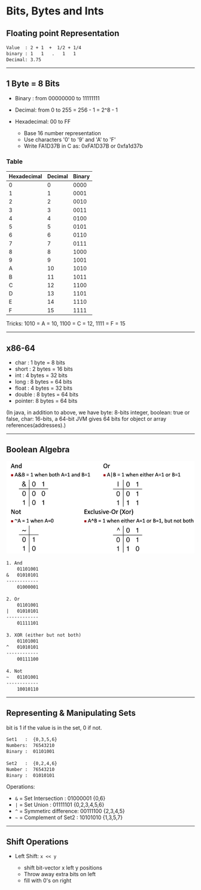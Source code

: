 # Bits, Bytes and Ints

## Floating point Representation

```
Value  : 2 + 1  +  1/2 + 1/4 
binary : 1   1   .   1   1
Decimal: 3.75
```

---

## 1 Byte = 8 Bits

+ Binary : from 00000000 to 11111111 
+ Decimal: from 0  to 255 = 256 - 1 = 2^8 - 1
+ Hexadecimal: 00 to FF

    + Base 16 number representation
    + Use characters '0' to '9' and 'A' to 'F'
    + Write FA1D37B in C as: 0xFA1D37B or 0xfa1d37b

### Table

| Hexadecimal | Decimal | Binary |
| ----------- | ------- | ------ |
| 0           | 0       | 0000   |
| 1           | 1       | 0001   |
| 2           | 2       | 0010   |
| 3           | 3       | 0011   |
| 4           | 4       | 0100   |
| 5           | 5       | 0101   |
| 6           | 6       | 0110   |
| 7           | 7       | 0111   |
| 8           | 8       | 1000   |
| 9           | 9       | 1001   |
| A           | 10      | 1010   |
| B           | 11      | 1011   |
| C           | 12      | 1100   |
| D           | 13      | 1101   |
| E           | 14      | 1110   |
| F           | 15      | 1111   |


Tricks: 1010 = A = 10, 1100 = C = 12, 1111 = F = 15

---

## x86-64

+ char   :   1 byte =  8  bits
+ short  :   2 bytes = 16 bits
+ int    :   4 bytes = 32 bits
+ long   :   8 bytes = 64 bits
+ float  :   4 bytes = 32 bits
+ double :   8 bytes = 64 bits
+ pointer:   8 bytes = 64 bits

(In java, in addition to above, we have byte: 8-bits integer, boolean: true or false, char: 16-bits, a 64-bit JVM gives 64 bits for object or array references(addresses).)

---

## Boolean Algebra

![](img/booleanalgebra.png)


```
1. And
    01101001
&   01010101
------------
    01000001

2. Or
    01101001
|   01010101
------------
    01111101

3. XOR (either but not both)
    01101001
^   01010101
------------
    00111100

4. Not
~   01101001
------------
    10010110
```

---

## Representing & Manipulating Sets

bit is 1 if the value is in the set, 0 if not.

```
Set1   :  {0,3,5,6}
Numbers:  76543210
Binary :  01101001

Set2   :  {0,2,4,6}
Number :  76543210
Binary :  01010101
```

Operations:

+ `&` = Set Intersection    :   01000001   {0,6}
+ `|` = Set Union           :   01111101   {0,2,3,4,5,6}
+ `^` = Symmetirc difference:   00111100   {2,3,4,5}
+ `~` = Complement of Set2  :   10101010   {1,3,5,7}

---

## Shift Operations

+ Left Shift: `x << y`

    + shift bit-vector x left y positions
    + Throw away extra bits on left
    + fill with 0's on right

